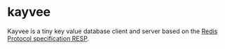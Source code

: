 # kayvee

Kayvee is a tiny key value database client and server based on the [Redis Protocol specification RESP](https://redis.io/topics/protocol).
